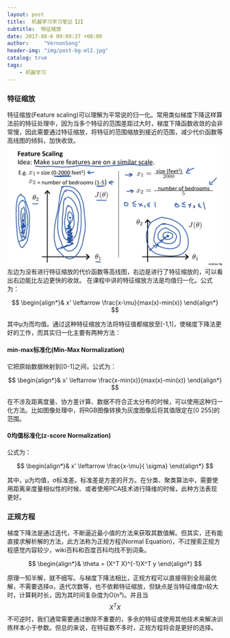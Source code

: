 ```yaml
---
layout: post
title:  机器学习学习笔记【2】
subtitle:  特征缩放
date: 2017-08-6 09:09:37 +08:00
author:     "VernonSong"
header-img: "img/post-bg-ml2.jpg"
catalog: true
tags:
    - 机器学习
---
```


### 特征缩放
特征缩放(Feature scaling)可以理解为平常说的归一化。常用类似梯度下降这样算法前的特征处理中，因为当多个特征的范围差距过大时，梯度下降函数收敛的会非常慢，因此需要通过特征缩放，将特征的范围缩放到接近的范围，减少代价函数等高线图的倾斜，加快收敛。
![](https://github.com/VernonSong/Storage/blob/master/image/ml3.png?raw=true)
左边为没有进行特征缩放的代价函数等高线图，右边是进行了特征缩放的，可以看出右边能比左边更快的收敛。
在课程中讲的特征缩放方法是均值归一化。公式为：

$$
\begin{align*}& x' \leftarrow \frac{x-\mu}{max(x)-min(x)} \end{align*}
$$


其中μ为而均值。通过这种特征缩放方法将特征值都缩放至[-1,1]，使梯度下降法更好的工作，而其实归一化主要有两种方法：
#### min-max标准化(Min-Max Normalization)
它把原始数据映射到[0-1]之间，公式为：

$$
\begin{align*}& x' \leftarrow \frac{x-min(x)}{max(x)-min(x)} \end{align*}
$$


在不涉及距离度量、协方差计算、数据不符合正太分布的时候，可以使用这种归一化方法。比如图像处理中，将RGB图像转换为灰度图像后将其值限定在[0 255]的范围。
#### 0均值标准化(z-score Normalization)
公式为：

$$
\begin{align*}& x' \leftarrow \frac{x-\mu}{ \sigma} \end{align*}
$$

其中，μ为均值，σ标准差。标准差是方差的开方。在分类、聚类算法中，需要使用距离来度量相似性的时候、或者使用PCA技术进行降维的时候，此种方法表现更好。

### 正规方程
梯度下降法是通过迭代，不断逼近最小值的方法来获取其数值解。但其实，还有能直接求解析解的方法，此方法称为正规方程(Normal Equation)，不过搜索正规方程感觉内容较少，wiki百科和百度百科均找不到词条。

$$
\begin{align*}& \theta = (X^T X)^{-1}X^T y \end{align*}
$$

原理一知半解，就不细写。与梯度下降法相比，正规方程可以直接得到全局最优解，不需要选择α，迭代次数等，也不依赖特征缩放，但缺点是当特征维度n较大时，计算耗时长，因为其时间复杂度为O(n³)。并且当
$$
 X^T X
$$
不可逆时，我们通常需要通过删除不重要的，多余的特征或使用其他技术来解决训练样本小于参数。但总的来说，在特征数不多时，正规方程将会是更好的选择。

